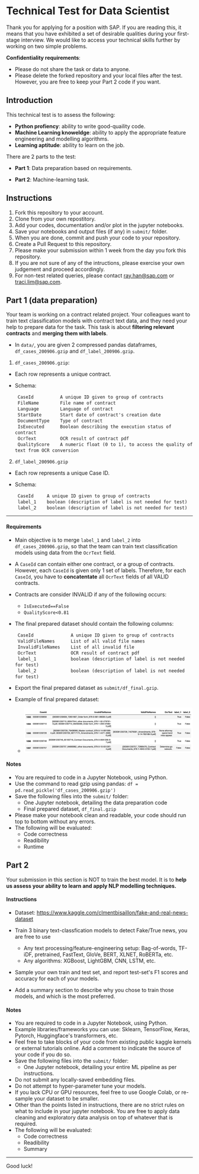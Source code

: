 # Technical Test for Data Scientist

Thank you for applying for a position with SAP. If you are reading this, it means that you have exhibited a set of desirable qualities during your first-stage interview. We would like to access your technical skills further by working on two simple problems. 

**Confidentiality requirements**: 
- Please do not share the task or data to anyone.
- Please delete the forked repository and your local files after the test. However, you are free to keep your Part 2 code if you want. 

## Introduction

This technical test is to assess the following:

- **Python profiency**: ability to write good-quaility code.
- **Machine Learning knoweldge**: ability to apply the appropriate feature engineering and modelling algorithms. 
- **Learning aptitude**: ability to learn on the job.

There are 2 parts to the test:

- **Part 1**: Data preparation based on requirements.

- **Part 2**: Machine-learning task.

  

## Instructions

1. Fork this repository to your account.
2. Clone from your own repostitory.
3. Add your codes, documentation and/or plot in the jupyter notebooks.
4. Save your notebooks and output files (if any) in `submit/` folder.
5. When you are done, commit and push your code to your repository.
6. Create a Pull Request to this repository.
7. Please make your submission within 1 week from the day you fork this repository.
8. If you are not sure of any of the intructions, please exercise your own judgement and proceed accordingly.
9. For non-test related queries, please contact ray.han@sap.com or traci.lim@sap.com.

## Part 1 (data preparation)

Your team is working on a contract related project. Your colleagues want to train text classification models with contract text data, and they need your help to prepare data for the task. This task is about **filtering relevant contracts** and **merging them with labels**. 

- In `data/`, you are given 2 compressed pandas dataframes, `df_cases_200906.gzip` and `df_label_200906.gzip`.

1. `df_cases_200906.gzip`:

  - Each row represents a unique contract.

  - Schema:

     ```
      CaseId          A unique ID given to group of contracts
      FileName        File name of contract
      Language        Language of contract
      StartDate       Start date of contract's creation date
      DocumentType    Type of contract
      IsExecuted      Boolean describing the execution status of contract
      OcrText         OCR result of contract pdf
      QualityScore    A numeric float (0 to 1), to access the quality of text from OCR conversion
     ```

2. `df_label_200906.gzip`

  - Each row represents a unique Case ID.

  - Schema:

     ```
      CaseId     A unique ID given to group of contracts
      label_1    boolean (description of label is not needed for test)
      label_2    boolean (description of label is not needed for test)
     ```

---

#### Requirements

- Main objective is to merge `label_1` and `label_2` into `df_cases_200906.gzip`, so that the team can train text classification models using data from the `OcrText` field.

-  A `CaseId` can contain either one contract, or a group of contracts. However, each `CaseId` is given only 1 set of labels. Therefore, for each `CaseId`, you have to **concatentate** all `OcrText` fields of all VALID contracts.

- Contracts are consider INVALID if any of the following occurs:

  - `IsExecuted==False`
  - `QualityScore<0.81`

- The final prepared dataset should contain the following columns:

   ```
    CaseId          	A unique ID given to group of contracts
    ValidFileNames  	List of all valid file names	
    InvalidFileNames	List of all invalid file
    OcrText         	OCR result of contract pdf
    label_1    			boolean (description of label is not needed for test)
    label_2    			boolean (description of label is not needed for test)
   ```

- Export the final prepared dataset as `submit/df_final.gzip`.

- Example of final prepared dataset:

   - ![df_final_example](./misc/df_final_eg.png)

#### Notes

- You are required to code in a Jupyter Notebook, using Python.
- Use the command to read gzip using pandas: `df = pd.read_pickle('df_cases_200906.gzip')`
- Save the following files into the `submit/` folder:
  - One Jupyter notebook, detailing the data preparation code
  - Final prepared dataset, `df_final.gzip` 
- Please make your notebook clean and readable, your code should run top to bottom without any errors. 
- The following will be evaluated:
  - Code correctness
  - Readibility 
  - Runtime 



## Part 2

Your submission in this section is NOT to train the best model. It is to **help us assess your ability to learn and apply NLP modelling techniques.** 

#### Instructions

- Dataset: https://www.kaggle.com/clmentbisaillon/fake-and-real-news-dataset
- Train 3 binary text-classfication models to detect Fake/True news, you are free to use 
  - Any text processing/feature-engineering setup: Bag-of-words, TF-iDF, pretrained, FastText, GloVe, BERT, XLNET, RoBERTa, etc.
  - Any algorithms:  XGBoost, LightGBM, CNN, LSTM, etc.

- Sample your own train and test set, and report test-set's F1 scores and accuracy for each of your models.
- Add a summary section to describe why you chose to train those models, and which is the most preferred.

#### Notes

- You are required to code in a Jupyter Notebook, using Python.
- Example libraries/frameworks you can use: Sklearn, TensorFlow, Keras, Pytorch, Huggingface's transformers, etc.
- Feel free to take blocks of your code from existing public kaggle kernels or external tutorials online. Add a comment to indicate the source of your code if you do so.
- Save the following files into the `submit/` folder:
  - One Jupyter notebook, detailing your entire ML pipeline as per instructions.
- Do not submit any locally-saved embedding files.
- Do not attempt to hyper-parameter tune your models.
- If you lack CPU or GPU resources, feel free to use Google Colab, or re-sample your dataset to be smaller. 
- Other than the points listed in instructions, there are no strict rules on what to include in your jupyter notebook. You are free to apply data cleaning and exploratory data analysis on top of whatever that is required.
- The following will be evaluated:
  - Code correctness
  - Readibility 
  - Summary

---

Good luck!

